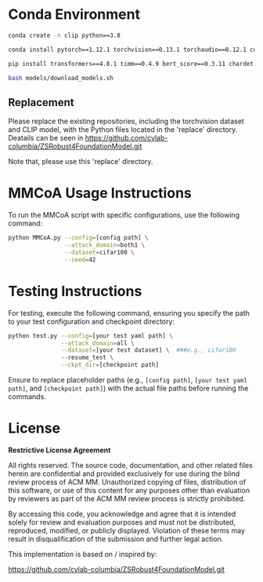 
# Conda Environment
```bash
conda create -n clip python==3.8

conda install pytorch==1.12.1 torchvision==0.13.1 torchaudio==0.12.1 cudatoolkit=11.3 -c pytorch

pip install transformers==4.8.1 timm==0.4.9 bert_score==0.3.11 chardet ftfy==6.1.1 ruamel_yaml==0.15.80 opencv-python

bash models/download_models.sh
```
## Replacement

Please replace the existing repositories, including the torchvision dataset and CLIP model, with the Python files located in the 'replace' directory.
Deatails can be seen in https://github.com/cvlab-columbia/ZSRobust4FoundationModel.git

Note that, please use this 'replace' directory.
# MMCoA Usage Instructions

To run the MMCoA script with specific configurations, use the following command:

```bash
python MMCoA.py --config=[config path] \
                --attack_domain=both1 \
                --dataset=cifar100 \
                --seed=42
```

# Testing Instructions

For testing, execute the following command, ensuring you specify the path to your test configuration and checkpoint directory:

```bash
python test.py --config=[your test yaml path] \
               --attack_domain=all \
               --dataset=[your test dataset] \  ###e.g., cifar100
               --resume_test \
               --ckpt_dir=[checkpoint path]
```


Ensure to replace placeholder paths (e.g., `[config path]`, `[your test yaml path]`, and `[checkpoint path]`) with the actual file paths before running the commands. 



# License

**Restrictive License Agreement**

All rights reserved. The source code, documentation, and other related files herein are confidential and provided exclusively for use during the blind review process of ACM MM. Unauthorized copying of files, distribution of this software, or use of this content for any purposes other than evaluation by reviewers as part of the ACM MM review process is strictly prohibited.

By accessing this code, you acknowledge and agree that it is intended solely for review and evaluation purposes and must not be distributed, reproduced, modified, or publicly displayed. Violation of these terms may result in disqualification of the submission and further legal action.


This implementation is based on / inspired by:

https://github.com/cvlab-columbia/ZSRobust4FoundationModel.git
